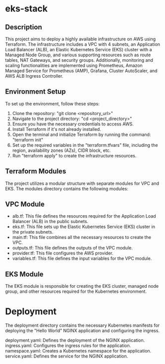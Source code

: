 # eks-stack
## Description
This project aims to deploy a highly available infrastructure on AWS using Terraform. The infrastructure includes a VPC with 4 subnets, an Application Load Balancer (ALB), an Elastic Kubernetes Service (EKS) cluster with a Managed Node Group, and various supporting resources such as route tables, NAT Gateways, and security groups. Additionally, monitoring and scaling functionalities are implemented using Prometheus, Amazon Managed Service for Prometheus (AMP), Grafana, Cluster AutoScaler, and AWS ALB Ingress Controller.

## Environment Setup
To set up the environment, follow these steps:

1. Clone the repository: "git clone <repository_url>"
2. Navigate to the project directory: "cd <project_directory>"
3. Ensure you have the necessary credentials to access AWS.
4. Install Terraform if it's not already installed.
5. Open the terminal and initialize Terraform by running the command: "terraform init"
6. Set up the required variables in the "terraform.tfvars" file, including the region, availability zones (AZs), CIDR block, etc.
7. Run "terraform apply" to create the infrastructure resources.


## Terraform Modules
The project utilizes a modular structure with separate modules for VPC and EKS.
The modules directory contains the following modules:

## VPC Module
* alb.tf: This file defines the resources required for the Application Load Balancer (ALB) in the public subnets.
* eks.tf: This file sets up the Elastic Kubernetes Service (EKS) cluster in the private subnets.
* main.tf: This file combines all the necessary resources to create the VPC.
* outputs.tf: This file defines the outputs of the VPC module.
* provider.tf: This file configures the AWS provider.
* variables.tf: This file defines the input variables for the VPC module.

## EKS Module
The EKS module is responsible for creating the EKS cluster,
 managed node group, and other resources required for the Kubernetes environment.


# Deployment
The deployment directory contains the necessary Kubernetes manifests for deploying the "Hello World" NGINX application and configuring the ingress.

deployment.yaml: Defines the deployment of the NGINX application.
ingress.yaml: Configures the ingress rules for the application.
namespace.yaml: Creates a Kubernetes namespace for the application.
service.yaml: Defines the service for the NGINX application.